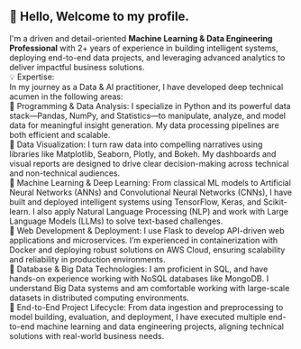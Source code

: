 <h2>👋 Hello, Welcome to my profile. </h2>
I'm a driven and detail-oriented <b>Machine Learning & Data Engineering Professional</b> with 2+ years of experience in building intelligent systems, deploying end-to-end data projects, and leveraging advanced analytics to deliver impactful business solutions.<br>
💡 Expertise:<br>
In my journey as a Data & AI practitioner, I have developed deep technical acumen in the following areas:<br>
🔹 Programming & Data Analysis: I specialize in Python and its powerful data stack—Pandas, NumPy, and Statistics—to manipulate, analyze, and model data for meaningful insight generation. My data processing pipelines are both efficient and scalable.<br>
🔹 Data Visualization: I turn raw data into compelling narratives using libraries like Matplotlib, Seaborn, Plotly, and Bokeh. My dashboards and visual reports are designed to drive clear decision-making across technical and non-technical audiences.<br>
🔹 Machine Learning & Deep Learning: From classical ML models to Artificial Neural Networks (ANNs) and Convolutional Neural Networks (CNNs), I have built and deployed intelligent systems using TensorFlow, Keras, and Scikit-learn. I also apply Natural Language Processing (NLP) and work with Large Language Models (LLMs) to solve text-based challenges.<br>
🔹 Web Development & Deployment: I use Flask to develop API-driven web applications and microservices. I’m experienced in containerization with Docker and deploying robust solutions on AWS Cloud, ensuring scalability and reliability in production environments.<br>
🔹 Database & Big Data Technologies: I am proficient in SQL, and have hands-on experience working with NoSQL databases like MongoDB. I understand Big Data systems and am comfortable working with large-scale datasets in distributed computing environments.<br>
🔹 End-to-End Project Lifecycle: From data ingestion and preprocessing to model building, evaluation, and deployment, I have executed multiple end-to-end machine learning and data engineering projects, aligning technical solutions with real-world business needs.<br>
<!--
**bhaveshmina23/bhaveshmina23** is a ✨ _special_ ✨ repository because its `README.md` (this file) appears on your GitHub profile.

Here are some ideas to get you started:

- 🔭 I’m currently working on ...
- 🌱 I’m currently learning ...
- 👯 I’m looking to collaborate on ...
- 🤔 I’m looking for help with ...
- 💬 Ask me about ...
- 📫 How to reach me: ...
- 😄 Pronouns: ...
- ⚡ Fun fact: ...
-->
